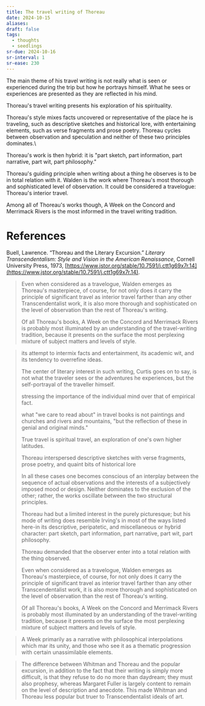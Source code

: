 ```yaml
---
title: The travel writing of Thoreau
date: 2024-10-15
aliases: 
draft: false
tags:
  - thoughts
  - seedlings
sr-due: 2024-10-16
sr-interval: 1
sr-ease: 230
---
```

The main theme of his travel writing is not really what is seen or experienced during the trip but how he portrays himself. What he sees or experiences are presented as they are reflected in his mind.

Thoreau's travel writing presents his exploration of his spirituality.

Thoreau's style mixes facts uncovered or representative of the place he is traveling, such as descriptive sketches and historical lore, with entertaining elements, such as verse fragments and prose poetry. Thoreau cycles between observation and speculation and neither of these two principles dominates.\

Thoreau's work is then hybrid: it is "part sketch, part information, part narrative, part wit, part philosophy."

Thoreau's guiding principle when writing about a thing he observes is to be in total relation with it. Walden is the work where Thoreau's most thorough and sophisticated level of observation. It could be considered a travelogue: Thoreau's interior travel.

Among all of Thoreau's works though, A Week on the Concord and Merrimack Rivers is the most informed in the travel writing tradition.

# References

Buell, Lawrence. “Thoreau and the Literary Excursion.” _Literary Transcendentalism: Style and Vision in the American Renaissance_, Cornell University Press, 1973, [https://www.jstor.org/stable/10.7591/j.ctt1g69x7r.14](https://www.jstor.org/stable/10.7591/j.ctt1g69x7r.14).

>Even when considered as a travelogue, Walden emerges as Thoreau's masterpiece, of course, for not only does it carry the principle of significant travel as interior travel farther than any other Transcendentalist work, it is also more thorough and sophisticated on the level of observation than the rest of Thoreau's writing.
>
>Of all Thoreau's books, A Week on the Concord and Merrimack Rivers is probably most illuminated by an understanding of the travel-writing tradition, because it presents on the surface the most perplexing mixture of subject matters and levels of style.

>its attempt to intermix facts and entertainment, its academic wit, and its tendency to overrefine ideas.
>
>The center of literary interest in such writing, Curtis goes on to say, is not what the traveler sees or the adventures he experiences, but the self-portrayal of the traveller himself.
>
>stressing the importance of the individual mind over that of empirical fact.
>
>what "we care to read about" in travel books is not paintings and churches and rivers and mountains, "but the reflection of these in genial and original minds."
>
>True travel is spiritual travel, an exploration of one's own higher latitudes.
>
>Thoreau interspersed descriptive sketches with verse fragments, prose poetry, and quaint bits of historical lore
>
>In all these cases one becomes conscious of an interplay between the sequence of actual observations and the interests of a subjectively imposed mood or design. Neither dominates to the exclusion of the other; rather, the works oscillate between the two structural principles.
>
>Thoreau had but a limited interest in the purely picturesque; but his mode of writing does resemble Irving's in most of the ways listed here-in its descriptive, peripatetic, and miscellaneous or hybrid character: part sketch, part information, part narrative, part wit, part philosophy.
>
>Thoreau demanded that the observer enter into a total relation with the thing observed.
>
>Even when considered as a travelogue, Walden emerges as Thoreau's masterpiece, of course, for not only does it carry the principle of significant travel as interior travel farther than any other Transcendentalist work, it is also more thorough and sophisticated on the level of observation than the rest of Thoreau's writing.
>
>Of all Thoreau's books, A Week on the Concord and Merrimack Rivers is probably most illuminated by an understanding of the travel-writing tradition, because it presents on the surface the most perplexing mixture of subject matters and levels of style.

>A Week primarily as a narrative with philosophical interpolations which mar its unity, and those who see it as a thematic progression with certain unassimilable elements.

>The difference between Whitman and Thoreau and the popular excursion, in addition to the fact that their writing is simply more difficult, is that they refuse to do no more than daydream; they must also prophesy, whereas Margaret Fuller is largely content to remain on the level of description and anecdote. This made Whitman and Thoreau less popular but truer to Transcendentalist ideals of art.